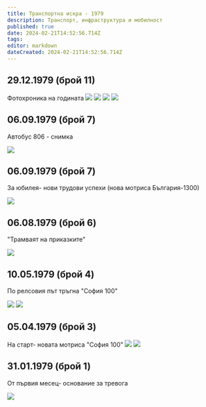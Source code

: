 ```yaml
---
title: Транспортна искра - 1979
description: Транспорт, инфраструктура и мобилност
published: true
date: 2024-02-21T14:52:56.714Z
tags: 
editor: markdown
dateCreated: 2024-02-21T14:52:56.714Z
---
```




## 29.12.1979 (брой 11)
Фотохроника на годината
<img src="http://46.10.181.183:1518/trinmo/literature/vestnik-transportna-iskra/1979/1979.12.29-br11-2.jpg">
<img src="http://46.10.181.183:1518/trinmo/literature/vestnik-transportna-iskra/1979/1979.12.29-br11-3.jpg">
<img src="http://46.10.181.183:1518/trinmo/literature/vestnik-transportna-iskra/1979/1979.12.29-br11-4.jpg">
<img src="9999999999">

## 06.09.1979 (брой 7)
Автобус 806 - снимка

<img src="http://46.10.181.183:1518/trinmo/literature/vestnik-transportna-iskra/1979/1979.09.06-br7-3.jpg">

## 06.09.1979 (брой 7)
За юбилея- нови трудови успехи (нова мотриса България-1300)

<img src="http://46.10.181.183:1518/trinmo/literature/vestnik-transportna-iskra/1979/1979.09.06-br7-1.jpg">

## 06.08.1979 (брой 6)
"Трамваят на приказките"

<img src="http://46.10.181.183:1518/trinmo/literature/vestnik-transportna-iskra/1979/1979.08.06-br6.jpg">

## 10.05.1979 (брой 4)
По релсовия път тръгна "София 100"

<img src="http://46.10.181.183:1518/trinmo/literature/vestnik-transportna-iskra/1979/1979.05.10-br4.jpg">
<img src="http://46.10.181.183:1518/trinmo/literature/vestnik-transportna-iskra/1979/1979.05.10-br4-1.jpg">

## 05.04.1979 (брой 3)
На старт- новата мотриса "София 100"
<img src="http://46.10.181.183:1518/trinmo/literature/vestnik-transportna-iskra/1979/1979.04.05-br3.jpg">
<img src="http://46.10.181.183:1518/trinmo/literature/vestnik-transportna-iskra/1979/1979.04.05-br3-2.jpg">

## 31.01.1979 (брой 1)
От първия месец- основание за тревога 

<img src="http://46.10.181.183:1518/trinmo/literature/vestnik-transportna-iskra/1979/1979.01.31-br1.jpg">